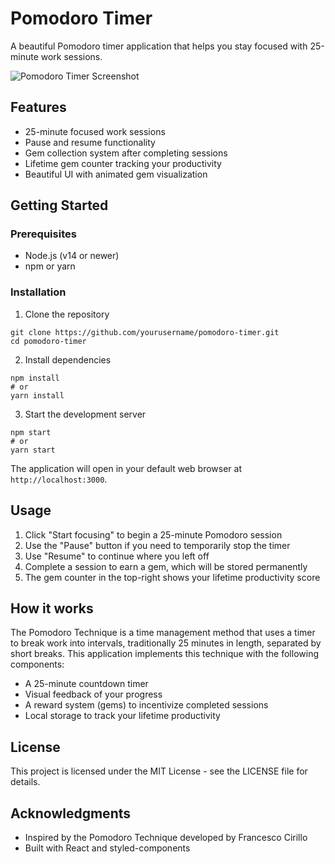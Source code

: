 # Pomodoro Timer

A beautiful Pomodoro timer application that helps you stay focused with 25-minute work sessions.

![Pomodoro Timer Screenshot](screenshot.png)

## Features

- 25-minute focused work sessions
- Pause and resume functionality
- Gem collection system after completing sessions
- Lifetime gem counter tracking your productivity
- Beautiful UI with animated gem visualization

## Getting Started

### Prerequisites

- Node.js (v14 or newer)
- npm or yarn

### Installation

1. Clone the repository
```
git clone https://github.com/yourusername/pomodoro-timer.git
cd pomodoro-timer
```

2. Install dependencies
```
npm install
# or
yarn install
```

3. Start the development server
```
npm start
# or
yarn start
```

The application will open in your default web browser at `http://localhost:3000`.

## Usage

1. Click "Start focusing" to begin a 25-minute Pomodoro session
2. Use the "Pause" button if you need to temporarily stop the timer
3. Use "Resume" to continue where you left off
4. Complete a session to earn a gem, which will be stored permanently
5. The gem counter in the top-right shows your lifetime productivity score

## How it works

The Pomodoro Technique is a time management method that uses a timer to break work into intervals, traditionally 25 minutes in length, separated by short breaks. This application implements this technique with the following components:

- A 25-minute countdown timer
- Visual feedback of your progress
- A reward system (gems) to incentivize completed sessions
- Local storage to track your lifetime productivity

## License

This project is licensed under the MIT License - see the LICENSE file for details.

## Acknowledgments

- Inspired by the Pomodoro Technique developed by Francesco Cirillo
- Built with React and styled-components 